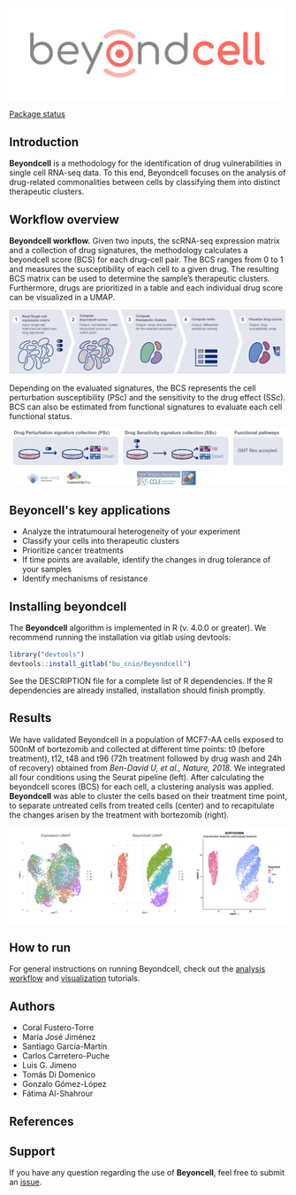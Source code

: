 <img src="./.img/beyondcell.png" width="500">

[Package status](https://gitlab.com/bu_cnio/Beyondcell/commits/master)

## Introduction
**Beyondcell** is a methodology for the identification of drug vulnerabilities in single cell RNA-seq data. To this end, Beyondcell focuses on the analysis of drug-related commonalities between cells by classifying them into distinct therapeutic clusters.

## Workflow overview

**Beyondcell workflow.** Given two inputs, the scRNA-seq expression matrix and a collection of drug signatures, the methodology calculates a beyondcell score (BCS) for each drug-cell pair. The BCS ranges from 0 to 1 and measures the susceptibility of each cell to a given drug. The resulting BCS matrix can be used to determine the sample’s therapeutic clusters. Furthermore, drugs are prioritized in a table and each individual drug score can be visualized in a UMAP.

![Beyondcell workflow](./.img/workflow_tutorial.png)

Depending on the evaluated signatures, the BCS represents the cell perturbation susceptibility (PSc) and the sensitivity to the drug effect (SSc). BCS can also be estimated from functional signatures  to evaluate each cell functional status.

![drug signatures](./.img/drug_signatures.png)

## Beyoncell's key applications
 * Analyze the intratumoural heterogeneity of your experiment 
 * Classify your cells into therapeutic clusters
 * Prioritize cancer treatments
 * If time points are available, identify the changes in drug tolerance of your samples
 * Identify mechanisms of resistance

## Installing beyondcell
The **Beyondcell** algorithm is implemented in R (v. 4.0.0 or greater). We recommend running the installation via gitlab using devtools:

```r
library("devtools")
devtools::install_gitlab("bu_cnio/Beyondcell")
```

See the DESCRIPTION file for a complete list of R dependencies. If the R dependencies are already installed, installation should finish promptly.

## Results
We have validated Beyondcell in a population of MCF7-AA cells exposed to 500nM of bortezomib and collected at different time points: t0 (before treatment), t12, t48 and t96 (72h treatment followed by drug wash and 24h of recovery) obtained from *Ben-David U, et al., Nature, 2018*. We integrated all four conditions using the Seurat pipeline (left). After calculating the beyondcell scores (BCS) for each cell, a clustering analysis was applied. **Beyondcell** was able to cluster the cells based on their treatment time point, to separate untreated cells from treated cells (center) and to recapitulate the changes arisen by the treatment with bortezomib (right). 

![results_golub](./.img/integrated_bendavid.png)


## How to run
For general instructions on running Beyondcell, check out the [analysis workflow](https://gitlab.com/bu_cnio/Beyondcell/-/tree/master/tutorial/analysis_workflow) and [visualization](https://gitlab.com/bu_cnio/Beyondcell/-/tree/master/tutorial/visualization) tutorials.


## Authors

 * Coral Fustero-Torre
 * María José Jiménez
 * Santiago García-Martín
 * Carlos Carretero-Puche
 * Luis G. Jimeno
 * Tomás Di Domenico
 * Gonzalo Gómez-López
 * Fátima Al-Shahrour



## References

## Support
If you have any question regarding the use of **Beyoncell**, feel free to submit an [issue](https://gitlab.com/bu_cnio/Beyondcell/issues).
